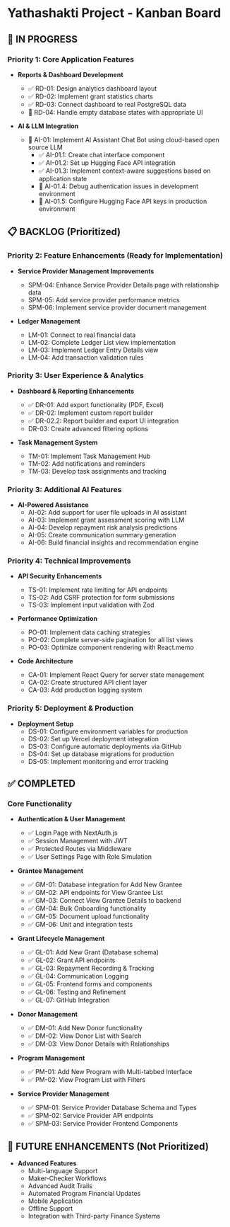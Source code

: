 # Yathashakti Project - Kanban Board

## 🔄 IN PROGRESS

### Priority 1: Core Application Features
- **Reports & Dashboard Development**
  - ✅ RD-01: Design analytics dashboard layout
  - ✅ RD-02: Implement grant statistics charts
  - ✅ RD-03: Connect dashboard to real PostgreSQL data
  - 🔄 RD-04: Handle empty database states with appropriate UI

- **AI & LLM Integration**
  - 🔄 AI-01: Implement AI Assistant Chat Bot using cloud-based open source LLM
    - ✅ AI-01.1: Create chat interface component
    - ✅ AI-01.2: Set up Hugging Face API integration
    - ✅ AI-01.3: Implement context-aware suggestions based on application state
    - 🔄 AI-01.4: Debug authentication issues in development environment
    - 🔄 AI-01.5: Configure Hugging Face API keys in production environment

## 📋 BACKLOG (Prioritized)

### Priority 2: Feature Enhancements (Ready for Implementation)
- **Service Provider Management Improvements**
  - SPM-04: Enhance Service Provider Details page with relationship data
  - SPM-05: Add service provider performance metrics
  - SPM-06: Implement service provider document management

- **Ledger Management**
  - LM-01: Connect to real financial data
  - LM-02: Complete Ledger List view implementation
  - LM-03: Implement Ledger Entry Details view
  - LM-04: Add transaction validation rules

### Priority 3: User Experience & Analytics
- **Dashboard & Reporting Enhancements**
  - ✅ DR-01: Add export functionality (PDF, Excel)
  - ✅ DR-02: Implement custom report builder
  - ✅ DR-02.2: Report builder and export UI integration
  - DR-03: Create advanced filtering options

- **Task Management System**
  - TM-01: Implement Task Management Hub
  - TM-02: Add notifications and reminders
  - TM-03: Develop task assignments and tracking

### Priority 3: Additional AI Features
- **AI-Powered Assistance**
  - AI-02: Add support for user file uploads in AI assistant
  - AI-03: Implement grant assessment scoring with LLM
  - AI-04: Develop repayment risk analysis predictions
  - AI-05: Create communication summary generation
  - AI-06: Build financial insights and recommendation engine

### Priority 4: Technical Improvements
- **API Security Enhancements**
  - TS-01: Implement rate limiting for API endpoints
  - TS-02: Add CSRF protection for form submissions
  - TS-03: Implement input validation with Zod

- **Performance Optimization**
  - PO-01: Implement data caching strategies
  - PO-02: Complete server-side pagination for all list views
  - PO-03: Optimize component rendering with React.memo

- **Code Architecture**
  - CA-01: Implement React Query for server state management
  - CA-02: Create structured API client layer
  - CA-03: Add production logging system

### Priority 5: Deployment & Production
- **Deployment Setup**
  - DS-01: Configure environment variables for production
  - DS-02: Set up Vercel deployment integration
  - DS-03: Configure automatic deployments via GitHub
  - DS-04: Set up database migrations for production
  - DS-05: Implement monitoring and error tracking

## ✅ COMPLETED

### Core Functionality
- **Authentication & User Management**
  - ✅ Login Page with NextAuth.js
  - ✅ Session Management with JWT
  - ✅ Protected Routes via Middleware
  - ✅ User Settings Page with Role Simulation

- **Grantee Management**
  - ✅ GM-01: Database integration for Add New Grantee
  - ✅ GM-02: API endpoints for View Grantee List
  - ✅ GM-03: Connect View Grantee Details to backend
  - ✅ GM-04: Bulk Onboarding functionality
  - ✅ GM-05: Document upload functionality
  - ✅ GM-06: Unit and integration tests

- **Grant Lifecycle Management**
  - ✅ GL-01: Add New Grant (Database schema)
  - ✅ GL-02: Grant API endpoints
  - ✅ GL-03: Repayment Recording & Tracking
  - ✅ GL-04: Communication Logging
  - ✅ GL-05: Frontend forms and components
  - ✅ GL-06: Testing and Refinement
  - ✅ GL-07: GitHub Integration

- **Donor Management**
  - ✅ DM-01: Add New Donor functionality
  - ✅ DM-02: View Donor List with Search
  - ✅ DM-03: View Donor Details with Relationships

- **Program Management**
  - ✅ PM-01: Add New Program with Multi-tabbed Interface
  - ✅ PM-02: View Program List with Filters

- **Service Provider Management**
  - ✅ SPM-01: Service Provider Database Schema and Types
  - ✅ SPM-02: Service Provider API endpoints
  - ✅ SPM-03: Service Provider Frontend Components

## 📝 FUTURE ENHANCEMENTS (Not Prioritized)

- **Advanced Features**
  - Multi-language Support
  - Maker-Checker Workflows
  - Advanced Audit Trails
  - Automated Program Financial Updates
  - Mobile Application
  - Offline Support
  - Integration with Third-party Finance Systems
